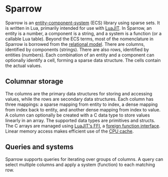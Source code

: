 # Sparrow

Sparrow is an [entity-component-system](https://en.wikipedia.org/wiki/Entity_component_system) (ECS) library using sparse sets. It is written in Lua, primarily intended for use with [LuaJIT](https://luajit.org/). In Sparrow, an entity is a number, a component is a string, and a system is a function (or a callable Lua table). Beyond the ECS terms, most of the nomenclature in Sparrow is borrowed from the [relational model](https://en.wikipedia.org/wiki/Relational_model). There are columns, identified by components (strings). There are also rows, identified by entities (numbers). Each combination of an entity and a component can optionally identify a cell, forming a sparse data structure. The cells contain the actual values.


## Columnar storage

The columns are the primary data structures for storing and accessing values, while the rows are secondary data structures. Each column has three mappings: a sparse mapping from entity to index, a dense mapping from index back to entity, and another dense mapping from index to value. A column can optionally be created with a C data type to store values linearly in an array. The supported data types are primitives and structs. The C arrays are managed using [LuaJIT's FFI](https://luajit.org/ext_ffi.html), a [foreign function interface](https://en.wikipedia.org/wiki/Foreign_function_interface). Linear memory access makes efficient use of the [CPU cache](https://en.wikipedia.org/wiki/CPU_cache).


## Queries and systems

Sparrow supports queries for iterating over groups of columns. A query can select multiple columns and apply a system (function) to each matching row.

